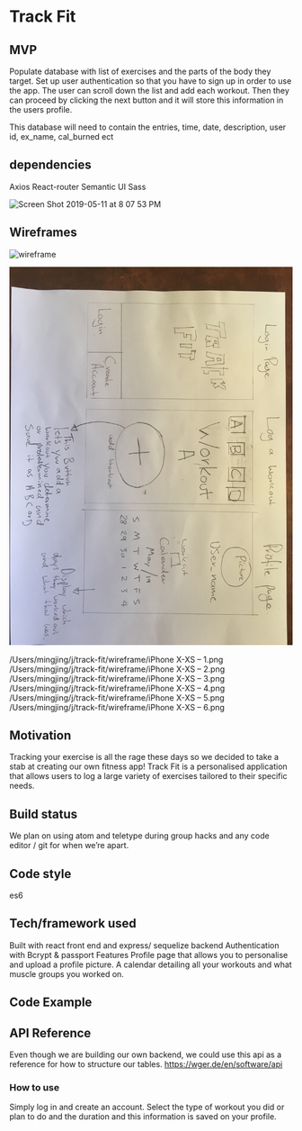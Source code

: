 
# Track Fit


## MVP
Populate database with list of exercises and the parts of the body they target.
Set up user authentication so that you have to sign up in order to use the app.
The user can scroll down the list and add each workout. Then they can proceed by clicking the next button and it will store this information in the users profile.

This database will need to contain the entries, time, date, description, user id, ex_name, cal_burned ect

## dependencies

Axios
React-router
Semantic UI
Sass


<img width="852" alt="Screen Shot 2019-05-11 at 8 07 53 PM" src="https://user-images.githubusercontent.com/33525692/57576229-85929200-7428-11e9-802a-28e8e7cdf7fb.png">



## Wireframes 

<img width="852" alt="wireframe" src="https://user-images.githubusercontent.com/29616227/57585371-38a8cd00-74b5-11e9-9e4f-2f3e6804421d.JPG">

![capture logic](./images/wireframe_p3.jpg)

/Users/mingjing/j/track-fit/wireframe/iPhone X-XS – 1.png
/Users/mingjing/j/track-fit/wireframe/iPhone X-XS – 2.png
/Users/mingjing/j/track-fit/wireframe/iPhone X-XS – 3.png
/Users/mingjing/j/track-fit/wireframe/iPhone X-XS – 4.png
/Users/mingjing/j/track-fit/wireframe/iPhone X-XS – 5.png
/Users/mingjing/j/track-fit/wireframe/iPhone X-XS – 6.png

<!-- ![capture logic](./src/images/wireframe_p3.jpg) -->



## Motivation
Tracking your exercise is all the rage these days so we decided to take a stab at creating our own fitness app! Track Fit is a personalised application that allows users to log a large variety of exercises tailored to their specific needs. 

## Build status
We plan on using atom and teletype during group hacks and any code editor / git for when we’re apart.  
 
## Code style
es6 
 
## Tech/framework used
Built with react front end and express/ sequelize backend 
Authentication with Bcrypt & passport 
Features
Profile page that allows you to personalise and upload a profile picture. A calendar detailing all your workouts and what muscle groups you worked on. 

## Code Example
 
 
## API Reference
Even though we are building our own backend, we could use this api as a reference for how to structure our tables.
https://wger.de/en/software/api
 
### How to use
Simply log in and create an account. Select the type of workout you did or plan to do and the duration and this information is saved on your profile. 
